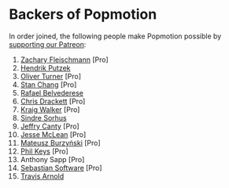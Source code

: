 # Backers of Popmotion

In order joined, the following people make Popmotion possible by [supporting our Patreon](https://patreon.com/popmotion):

1. [Zachary Fleischmann](https://twitter.com/ZFleischmann) [Pro]
2. [Hendrik Putzek](https://twitter.com/hputzek)
3. [Oliver Turner](https://twitter.com/oliverturner) [Pro]
4. [Stan Chang](https://twitter.com/lxcid) [Pro]
5. [Rafael Belvederese](https://twitter.com/blvz)
6. [Chris Drackett](https://twitter.com/chrisdrackett) [Pro]
7. [Kraig Walker](https://twitter.com/Kraig_Walker) [Pro]
8. [Sindre Sorhus](https://patreon.com/sindresorhus)
9. [Jeffry Canty](https://twitter.com/cantyjeffrey) [Pro]
10. [Jesse McLean](https://twitter.com/essejmclean) [Pro]
11. [Mateusz Burzyński](https://twitter.com/AndaristRake) [Pro]
11. [Phil Keys](https://twitter.com/Philly_Keys) [Pro]
12. Anthony Sapp [Pro]
13. [Sebastian Software](https://twitter.com/sebastiansoft) [Pro]
14. [Travis Arnold](https://twitter.com/souporserious)